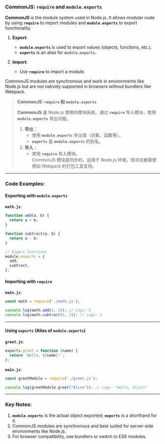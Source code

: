 ### CommonJS: `require` and `module.exports`

<audio src="C:\Users\10691\Downloads\CommonJS is the.mp3"></audio>

**CommonJS** is the module system used in Node.js. It allows modular code by using **`require`** to import modules and **`module.exports`** to export functionality.

1. **Export**:
   - **`module.exports`** is used to export values (objects, functions, etc.).
   - **`exports`** is an alias for `module.exports`.

2. **Import**:
   - Use **`require`** to import a module.

CommonJS modules are synchronous and work in environments like Node.js but are not natively supported in browsers without bundlers like Webpack.

> **CommonJS: `require` 和 `module.exports`**  
>
> <audio src="C:\Users\10691\Downloads\CommonJS 是 Node.mp3"></audio>
>
> **CommonJS** 是 Node.js 使用的模块系统。通过 **`require`** 导入模块，使用 **`module.exports`** 导出功能。  
>
> 1. **导出**：  
>    - 使用 **`module.exports`** 导出值（对象、函数等）。  
>    - **`exports`** 是 **`module.exports`** 的别名。  
> 2. **导入**：  
>    - 使用 **`require`** 导入模块。  
>    CommonJS 模块是同步的，适用于 Node.js 环境，但浏览器需使用如 Webpack 的打包工具支持。

---

### Code Examples:

#### **Exporting with `module.exports`**
**`math.js`**:
```javascript
function add(a, b) {
  return a + b;
}

function subtract(a, b) {
  return a - b;
}

// Export functions
module.exports = {
  add,
  subtract,
};
```

#### **Importing with `require`**
**`main.js`**:
```javascript
const math = require('./math.js');

console.log(math.add(2, 3)); // Logs: 5
console.log(math.subtract(5, 2)); // Logs: 3
```

---

#### **Using `exports` (Alias of `module.exports`)**
**`greet.js`**:
```javascript
exports.greet = function (name) {
  return `Hello, ${name}!`;
};
```

**`main.js`**:
```javascript
const greetModule = require('./greet.js');

console.log(greetModule.greet("Alice")); // Logs: "Hello, Alice!"
```

---

### Key Notes:

<audio src="C:\Users\10691\Downloads\1. __`module ex.mp3"></audio>

1. **`module.exports`** is the actual object exported; **`exports`** is a shorthand for it.  
2. CommonJS modules are synchronous and best suited for server-side environments like Node.js.  
3. For browser compatibility, use bundlers or switch to ES6 modules.